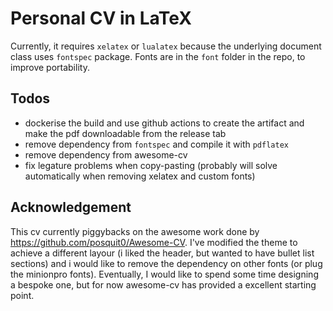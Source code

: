 # Personal CV in LaTeX

Currently, it requires `xelatex` or `lualatex` because the underlying document class uses `fontspec` package. Fonts are in the `font` folder in the repo, to improve portability.

## Todos

* dockerise the build and use github actions to create the artifact and make the pdf downloadable from the release tab
* remove dependency from `fontspec` and compile it with `pdflatex` 
* remove dependency from awesome-cv
* fix legature problems when copy-pasting (probably will solve automatically when removing xelatex and custom fonts)

## Acknowledgement

This cv currently piggybacks on the awesome work done by https://github.com/posquit0/Awesome-CV. 
I've modified the theme to achieve a different layour (i liked the header, but wanted to have bullet list sections) and i would like to remove the dependency on other fonts (or plug the minionpro fonts). 
Eventually, I would like to spend some time designing a bespoke one, but for now awesome-cv has provided a excellent starting point. 


